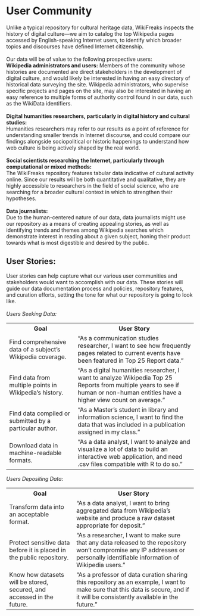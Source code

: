 # User Community
Unlike a typical repository for cultural heritage data, WikiFreaks inspects the history of digital culture—we aim to catalog the top Wikipedia pages accessed by English-speaking Internet users, to identify which broader topics and discourses have defined Internet citizenship.
<br><br>
Our data will be of value to the following prospective users:
<br>
**Wikipedia administrators and users:**
Members of the community whose histories are documented are direct stakeholders in the development of digital culture, and would likely be interested in having an easy directory of historical data surveying the site. Wikipedia administrators, who supervise specific projects and pages on the site, may also be interested in having an easy reference to multiple forms of authority control found in our data, such as the WikiData identifiers.
<br><br>
**Digital humanities researchers, particularly in digital history and cultural studies:**
<br>
Humanities researchers may refer to our results as a point of reference for understanding smaller trends in Internet discourse, and could compare our findings alongside sociopolitical or historic happenings to understand how web culture is being actively shaped by the real world.
<br><br>
**Social scientists researching the Internet, particularly through computational or mixed methods:**
<br>
The WikiFreaks repository features tabular data indicative of cultural activity online. Since our results will be both quantitative and qualitative, they are highly accessible to researchers in the field of social science, who are searching for a broader cultural context in which to strengthen their hypotheses.
<br><br>
**Data journalists:**
<br>
Due to the human-centered nature of our data, data journalists might use our repository as a means of creating appealing stories, as well as identifying trends and themes among Wikipedia searches which demonstrate interest in reading about a given subject, honing their product towards what is most digestible and desired by the public.

## User Stories:
User stories can help capture what our various user communities and stakeholders would want to accomplish with our data. These stories will guide our data documentation process and policies, repository features, and curation efforts, setting the tone for what our repository is going to look like.
<br><br>
*Users Seeking Data:*
<table>
	<tr>
		<th>Goal</th>
		<th>User Story</th>
	</tr>
	<tr>
		<td>Find comprehensive data of a subject’s Wikipedia coverage.</td>
		<td>“As a communication studies researcher, I want to see how frequently pages related to current events have been featured in Top 25 Report data.”</td>
	</tr>
	<tr>
		<td>Find data from multiple points in Wikipedia’s history.</td>
		<td>“As a digital humanities researcher, I want to analyze Wikipedia Top 25 Reports from multiple years to see if human or non-human entities have a higher view count on average.”</td>
	</tr>
	<tr>
		<td>Find data compiled or submitted by a particular author.</td>
		<td>“As a Master’s student in library and information science, I want to find the data that was included in a publication assigned in my class.”</td>
	</tr>
	<tr>
		<td>Download data in machine-readable formats.</td>
		<td>“As a data analyst, I want to analyze and visualize a lot of data to build an interactive web application, and need .csv files compatible with R to do so.”</td>
	</tr>
</table>

*Users Depositing Data:*
<table>
	<tr>
		<th>Goal</th>
		<th>User Story</th>
	</tr>
	<tr>
		<td>Transform data into an acceptable format.</td>
		<td>“As a data analyst, I want to bring aggregated data from Wikipedia’s website and produce a raw dataset appropriate for deposit.”</td>
	</tr>
	<tr>
		<td>Protect sensitive data before it is placed in the public repository.</td>
		<td>“As a researcher, I want to make sure that any data released to the repository won’t compromise any IP addresses or personally identifiable information of Wikipedia users.”</td>
	</tr>
	<tr>
		<td>Know how datasets will be stored, secured, and accessed in the future.</td>
		<td>“As a professor of data curation sharing this repository as an example, I want to make sure that this data is secure, and if it will be consistently available in the future.”</td>
	</tr>
</table>
